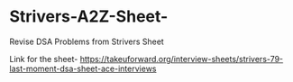 # Strivers-A2Z-Sheet-
Revise DSA Problems from Strivers Sheet 

Link for the sheet-
https://takeuforward.org/interview-sheets/strivers-79-last-moment-dsa-sheet-ace-interviews

